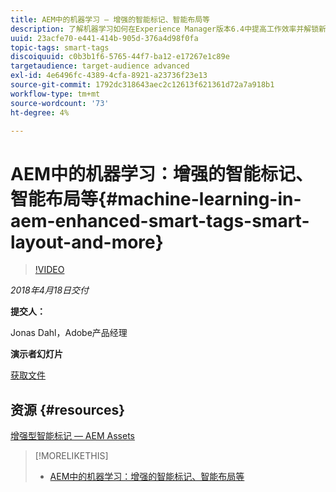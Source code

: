 ```yaml
---
title: AEM中的机器学习 — 增强的智能标记、智能布局等
description: 了解机器学习如何在Experience Manager版本6.4中提高工作效率并解锁新的用例
uuid: 23acfe70-e441-414b-905d-376a4d98f0fa
topic-tags: smart-tags
discoiquuid: c0b3b1f6-5765-44f7-ba12-e17267e1c89e
targetaudience: target-audience advanced
exl-id: 4e6496fc-4389-4cfa-8921-a23736f23e13
source-git-commit: 1792dc318643aec2c12613f621361d72a7a918b1
workflow-type: tm+mt
source-wordcount: '73'
ht-degree: 4%

---
```


# AEM中的机器学习：增强的智能标记、智能布局等{#machine-learning-in-aem-enhanced-smart-tags-smart-layout-and-more}

>[!VIDEO](https://video.tv.adobe.com/v/22255/?quality=9)

*2018年4月18日交付*

**提交人：**

Jonas Dahl，Adobe产品经理

**演示者幻灯片**

[获取文件](assets/aem+gems+ml+and+ai+in+aem+4+17+18.pdf)

## 资源 {#resources}

[增强型智能标记 — AEM Assets](https://helpx.adobe.com/experience-manager/6-4/assets/using/enhanced-smart-tags.html)

<!--
[Get back to the Overview](https://helpx.adobe.com/experience-manager/kt/eseminars/gems/aem-index.html)
-->

>[!MORELIKETHIS]
>
>* [AEM中的机器学习：增强的智能标记、智能布局等](aem-machine-learning.md)

